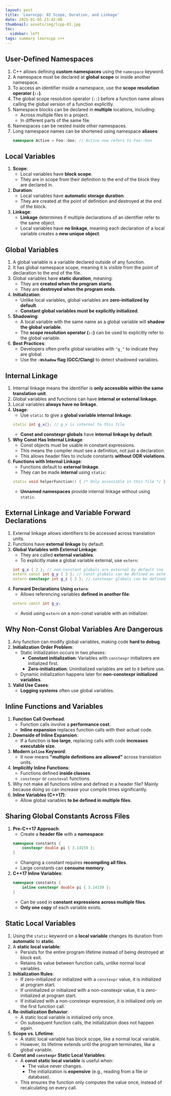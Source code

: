 ```yaml
---
layout: post
title: 'Learncpp: 02 Scope, Duration, and Linkage'
date: 2025-01-05 23:42:00
thumbnail: assets/img/lcpp-01.jpg
toc:
  sidebar: left
tags: summary learncpp c++
---
```


## User-Defined Namespaces

1. C++ allows defining **custom namespaces** using the `namespace` keyword.
2. A namespace must be declared at **global scope** or inside another namespace.
3. To access an identifier inside a namespace, use the **scope resolution operator (`::`)**.
4. The global scope resolution operator (`::`) before a function name allows calling the global version of a function explicitly.
5. Namespace blocks can be declared in **multiple** locations, including:
   - Across multiple files in a project.
   - In different parts of the same file.
6. Namespaces can be nested inside other namespaces.
7. Long namespace names can be shortened using namespace **aliases**:
   ```cpp
   namespace Active = Foo::Goo; // Active now refers to Foo::Goo
   ```

## Local Variables

1. **Scope**:
   - Local variables have **block scope**.
   - They are in scope from their definition to the end of the block they are declared in.
2. **Duration**:
   - Local variables have **automatic storage duration**.
   - They are created at the point of definition and destroyed at the end of the block.
3. **Linkage**:
   - **Linkage** determines if multiple declarations of an identifier refer to the same object.
   - Local variables have **no linkage**, meaning each declaration of a local variable creates a **new unique object**.

## Global Variables

1. A global variable is a variable declared outside of any function.
2. It has global namespace scope, meaning it is visible from the point of declaration to the end of the file.
3. Global variables have **static duration**, meaning:
    - They are **created when the program starts**.
    - They are **destroyed when the program ends**.
4. **Initialization**:
    - Unlike local variables, global variables are **zero-initialized by default**.
    - **Constant global variables must be explicitly initialized**.
5. **Shadowing**:
    - A local variable with the same name as a global variable will **shadow the global variable**.
    - The **scope resolution operator (`::`)** can be used to explicitly refer to the global variable.
6. **Best Practices**:
    - Developers often prefix global variables with `"g_"` to indicate they are global.
    - Use the **`-Wshadow` flag (GCC/Clang)** to detect shadowed variables.


## Internal Linkage

1. Internal linkage means the identifier is **only accessible within the same translation unit**.
2. Global variables and functions can have **internal or external linkage**.
3. Local variables **always have no linkage**.
4. **Usage**:
    - Use `static` to give a **global variable internal linkage**:
    ```cpp
    static int g_x{}; // g_x is internal to this file
    ```
    - **Const and constexpr globals** have **internal linkage by default**.
5. **Why Const Has Internal Linkage**:
    - Const objects must be usable in constant expressions.
    - This means the compiler must see a definition, not just a declaration.
    - This allows header files to include constants **without ODR violations**.
6. **Functions with Internal Linkage**:
    - Functions default to **external linkage**.
    - They can be made **internal** using `static`:
    ```cpp
    static void helperFunction() { /* Only accessible in this file */ }
    ```
    - **Unnamed namespaces** provide internal linkage without using `static`.

## External Linkage and Variable Forward Declarations

1. External linkage allows identifiers to be accessed across translation units.
2. Functions have **external linkage** by default.
3. **Global Variables with External Linkage**:
    - They are called **external variables**.
    - To explicitly make a global variable external, use `extern`:
    ```cpp
    int g_x { 2 }; // non-constant globals are external by default (no need to use extern)
    extern const int g_y { 3 }; // const globals can be defined as extern, making them external
    extern constexpr int g_z { 3 }; // constexpr globals can be defined as extern, making them external (but this is pretty useless)
    ```
4. **Forward Declarations Using `extern`**:
    - Allows referencing variables **defined in another file**:
    ```cpp
    extern const int g_y;
    ```
    - Avoid using `extern` on a non-const variable with an initializer.

## Why Non-Const Global Variables Are Dangerous

1. Any function can modify global variables, making code **hard to debug**.
2. **Initialization Order Problem**:
   - Static initialization occurs in two phases:
     - **Constant initialization**: Variables with `constexpr` initializers are initialized first.
     - **Zero-initialization**: Uninitialized variables are set to `0` before use.
   - Dynamic initialization happens later for **non-constexpr initialized variables**.
3. **Valid Use Cases**:
   - **Logging systems** often use global variables.

## Inline Functions and Variables

1. **Function Call Overhead**:
   - Function calls involve a **performance cost**.
   - **Inline expansion** replaces function calls with their actual code.
2. **Downside of Inline Expansion**:
   - If a function is **too large**, replacing calls with code **increases executable size**.
3. **Modern `inline` Keyword**:
   - It now means **"multiple definitions are allowed"** across translation units.
4. **Implicitly Inline Functions**:
   - Functions defined **inside classes**.
   - `constexpr` or `consteval` functions.
5. Why not make all functions inline and defined in a header file? Mainly because doing so can increase your compile times significantly.
6. **Inline Variables (C++17)**:
   - Allow global variables **to be defined in multiple files**.

## Sharing Global Constants Across Files

1. **Pre-C++17 Approach**:
    - Create a **header file** with a **namespace**:
    ```cpp
    namespace constants {
        constexpr double pi { 3.14159 };
    }
    ```
    - Changing a constant requires **recompiling all files**.
    - Large constants can **consume memory**.
2. **C++17 Inline Variables**:
    ```cpp
    namespace constants {
        inline constexpr double pi { 3.14159 };
    }
    ```
    - Can be used in **constant expressions across multiple files**.
    - **Only one copy** of each variable exists.

## Static Local Variables

1. Using the `static` keyword on a **local variable** changes its duration from **automatic** to **static**.
2. A **static local variable**:
    - Persists for the entire program lifetime instead of being destroyed at block exit.
    - Retains its value between function calls, unlike normal local variables.
3. **Initialization Rules**:
    - If zero-initialized or initialized with a `constexpr` value, it is initialized at program start.
    - If uninitialized or initialized with a non-constexpr value, it is zero-initialized at program start.
    - If initialized with a non-constexpr expression, it is initialized only on the first function call.
4. **Re-initialization Behavior**:
    - A static local variable is initialized only once.
    - On subsequent function calls, the initialization does not happen again.
5. **Scope vs. Lifetime**:
    - A static local variable has block scope, like a normal local variable.
    - However, its lifetime extends until the program terminates, like a global variable.
6. **Const and `constexpr` Static Local Variables**:
    - A **const static local variable** is useful when:
      - The value never changes.
      - The initialization is **expensive** (e.g., reading from a file or database).
   - This ensures the function only computes the value once, instead of recalculating on every call.
